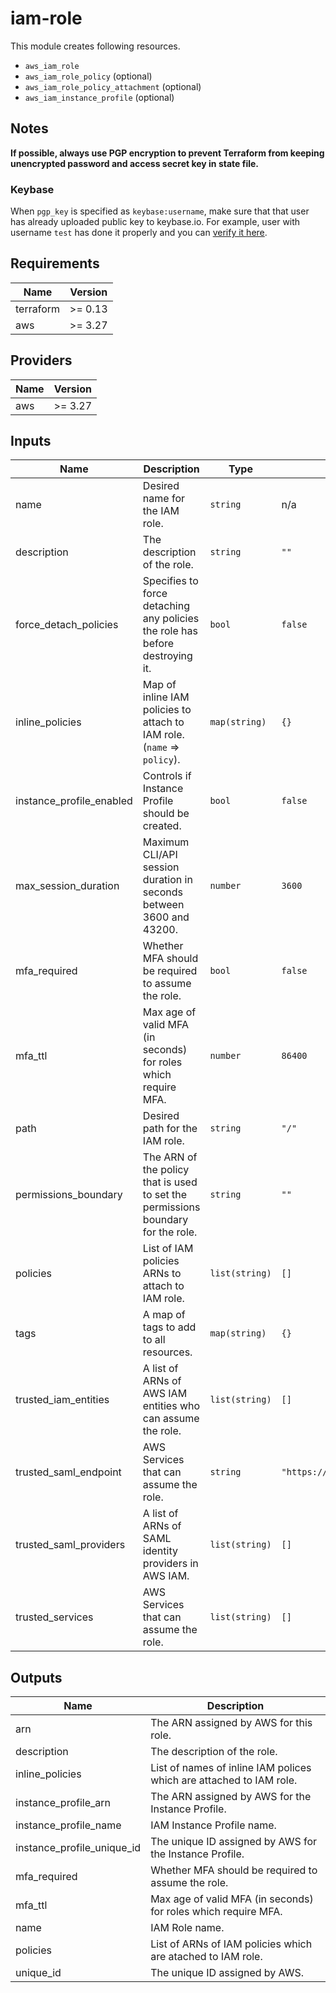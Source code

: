 # iam-role

This module creates following resources.

- `aws_iam_role`
- `aws_iam_role_policy` (optional)
- `aws_iam_role_policy_attachment` (optional)
- `aws_iam_instance_profile` (optional)

## Notes

**If possible, always use PGP encryption to prevent Terraform from keeping unencrypted password and access secret key in state file.**

### Keybase

When `pgp_key` is specified as `keybase:username`, make sure that that user has already uploaded public key to keybase.io. For example, user with username `test` has done it properly and you can [verify it here](https://keybase.io/test/pgp_keys.asc).

<!-- BEGINNING OF PRE-COMMIT-TERRAFORM DOCS HOOK -->
## Requirements

| Name | Version |
|------|---------|
| terraform | >= 0.13 |
| aws | >= 3.27 |

## Providers

| Name | Version |
|------|---------|
| aws | >= 3.27 |

## Inputs

| Name | Description | Type | Default | Required |
|------|-------------|------|---------|:--------:|
| name | Desired name for the IAM role. | `string` | n/a | yes |
| description | The description of the role. | `string` | `""` | no |
| force\_detach\_policies | Specifies to force detaching any policies the role has before destroying it. | `bool` | `false` | no |
| inline\_policies | Map of inline IAM policies to attach to IAM role. (`name` => `policy`). | `map(string)` | `{}` | no |
| instance\_profile\_enabled | Controls if Instance Profile should be created. | `bool` | `false` | no |
| max\_session\_duration | Maximum CLI/API session duration in seconds between 3600 and 43200. | `number` | `3600` | no |
| mfa\_required | Whether MFA should be required to assume the role. | `bool` | `false` | no |
| mfa\_ttl | Max age of valid MFA (in seconds) for roles which require MFA. | `number` | `86400` | no |
| path | Desired path for the IAM role. | `string` | `"/"` | no |
| permissions\_boundary | The ARN of the policy that is used to set the permissions boundary for the role. | `string` | `""` | no |
| policies | List of IAM policies ARNs to attach to IAM role. | `list(string)` | `[]` | no |
| tags | A map of tags to add to all resources. | `map(string)` | `{}` | no |
| trusted\_iam\_entities | A list of ARNs of AWS IAM entities who can assume the role. | `list(string)` | `[]` | no |
| trusted\_saml\_endpoint | AWS Services that can assume the role. | `string` | `"https://signin.aws.amazon.com/saml"` | no |
| trusted\_saml\_providers | A list of ARNs of SAML identity providers in AWS IAM. | `list(string)` | `[]` | no |
| trusted\_services | AWS Services that can assume the role. | `list(string)` | `[]` | no |

## Outputs

| Name | Description |
|------|-------------|
| arn | The ARN assigned by AWS for this role. |
| description | The description of the role. |
| inline\_policies | List of names of inline IAM polices which are attached to IAM role. |
| instance\_profile\_arn | The ARN assigned by AWS for the Instance Profile. |
| instance\_profile\_name | IAM Instance Profile name. |
| instance\_profile\_unique\_id | The unique ID assigned by AWS for the Instance Profile. |
| mfa\_required | Whether MFA should be required to assume the role. |
| mfa\_ttl | Max age of valid MFA (in seconds) for roles which require MFA. |
| name | IAM Role name. |
| policies | List of ARNs of IAM policies which are atached to IAM role. |
| unique\_id | The unique ID assigned by AWS. |

<!-- END OF PRE-COMMIT-TERRAFORM DOCS HOOK -->
